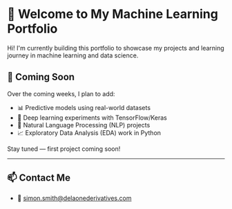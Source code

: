 # 🧠 Welcome to My Machine Learning Portfolio

Hi! I'm currently building this portfolio to showcase my projects and learning journey in machine learning and data science.

## 🚧 Coming Soon
Over the coming weeks, I plan to add:
- 📊 Predictive models using real-world datasets
- 🧠 Deep learning experiments with TensorFlow/Keras
- 💬 Natural Language Processing (NLP) projects
- 📈 Exploratory Data Analysis (EDA) work in Python

Stay tuned — first project coming soon!

---

## 📫 Contact Me

- 📧 simon.smith@delaonederivatives.com  

